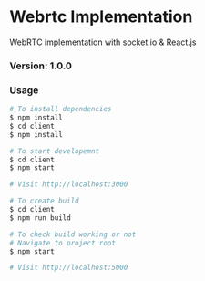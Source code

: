 # Webrtc Implementation
WebRTC implementation with socket.io &amp; React.js

### Version: 1.0.0

### Usage

```sh
# To install dependencies
$ npm install
$ cd client
$ npm install
```

```sh
# To start developemnt
$ cd client
$ npm start

# Visit http://localhost:3000
```

```sh
# To create build
$ cd client
$ npm run build

# To check build working or not 
# Navigate to project root
$ npm start

# Visit http://localhost:5000
```
